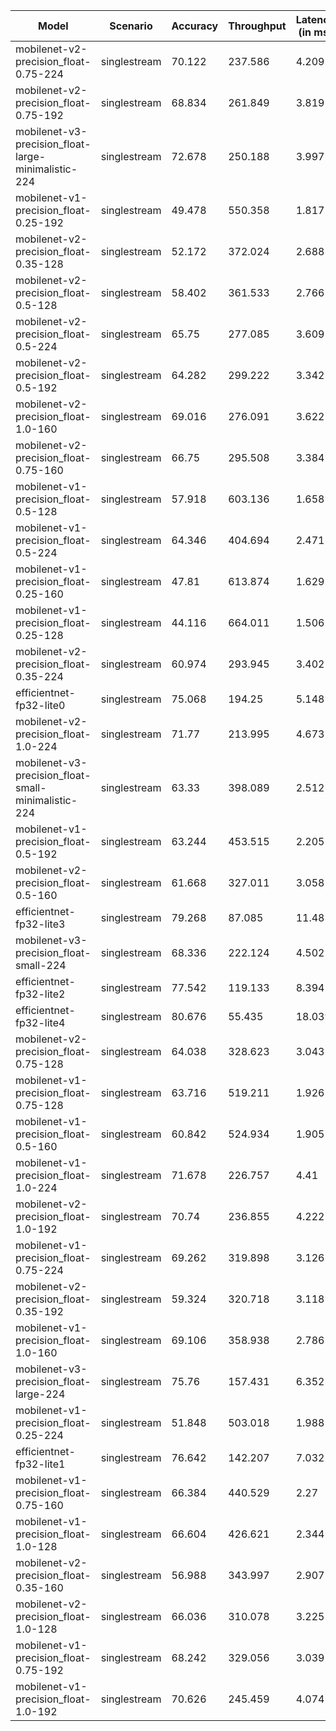 | Model                                               | Scenario     |   Accuracy |   Throughput |   Latency (in ms) |
|-----------------------------------------------------|--------------|------------|--------------|-------------------|
| mobilenet-v2-precision_float-0.75-224               | singlestream |     70.122 |      237.586 |             4.209 |
| mobilenet-v2-precision_float-0.75-192               | singlestream |     68.834 |      261.849 |             3.819 |
| mobilenet-v3-precision_float-large-minimalistic-224 | singlestream |     72.678 |      250.188 |             3.997 |
| mobilenet-v1-precision_float-0.25-192               | singlestream |     49.478 |      550.358 |             1.817 |
| mobilenet-v2-precision_float-0.35-128               | singlestream |     52.172 |      372.024 |             2.688 |
| mobilenet-v2-precision_float-0.5-128                | singlestream |     58.402 |      361.533 |             2.766 |
| mobilenet-v2-precision_float-0.5-224                | singlestream |     65.75  |      277.085 |             3.609 |
| mobilenet-v2-precision_float-0.5-192                | singlestream |     64.282 |      299.222 |             3.342 |
| mobilenet-v2-precision_float-1.0-160                | singlestream |     69.016 |      276.091 |             3.622 |
| mobilenet-v2-precision_float-0.75-160               | singlestream |     66.75  |      295.508 |             3.384 |
| mobilenet-v1-precision_float-0.5-128                | singlestream |     57.918 |      603.136 |             1.658 |
| mobilenet-v1-precision_float-0.5-224                | singlestream |     64.346 |      404.694 |             2.471 |
| mobilenet-v1-precision_float-0.25-160               | singlestream |     47.81  |      613.874 |             1.629 |
| mobilenet-v1-precision_float-0.25-128               | singlestream |     44.116 |      664.011 |             1.506 |
| mobilenet-v2-precision_float-0.35-224               | singlestream |     60.974 |      293.945 |             3.402 |
| efficientnet-fp32-lite0                             | singlestream |     75.068 |      194.25  |             5.148 |
| mobilenet-v2-precision_float-1.0-224                | singlestream |     71.77  |      213.995 |             4.673 |
| mobilenet-v3-precision_float-small-minimalistic-224 | singlestream |     63.33  |      398.089 |             2.512 |
| mobilenet-v1-precision_float-0.5-192                | singlestream |     63.244 |      453.515 |             2.205 |
| mobilenet-v2-precision_float-0.5-160                | singlestream |     61.668 |      327.011 |             3.058 |
| efficientnet-fp32-lite3                             | singlestream |     79.268 |       87.085 |            11.483 |
| mobilenet-v3-precision_float-small-224              | singlestream |     68.336 |      222.124 |             4.502 |
| efficientnet-fp32-lite2                             | singlestream |     77.542 |      119.133 |             8.394 |
| efficientnet-fp32-lite4                             | singlestream |     80.676 |       55.435 |            18.039 |
| mobilenet-v2-precision_float-0.75-128               | singlestream |     64.038 |      328.623 |             3.043 |
| mobilenet-v1-precision_float-0.75-128               | singlestream |     63.716 |      519.211 |             1.926 |
| mobilenet-v1-precision_float-0.5-160                | singlestream |     60.842 |      524.934 |             1.905 |
| mobilenet-v1-precision_float-1.0-224                | singlestream |     71.678 |      226.757 |             4.41  |
| mobilenet-v2-precision_float-1.0-192                | singlestream |     70.74  |      236.855 |             4.222 |
| mobilenet-v1-precision_float-0.75-224               | singlestream |     69.262 |      319.898 |             3.126 |
| mobilenet-v2-precision_float-0.35-192               | singlestream |     59.324 |      320.718 |             3.118 |
| mobilenet-v1-precision_float-1.0-160                | singlestream |     69.106 |      358.938 |             2.786 |
| mobilenet-v3-precision_float-large-224              | singlestream |     75.76  |      157.431 |             6.352 |
| mobilenet-v1-precision_float-0.25-224               | singlestream |     51.848 |      503.018 |             1.988 |
| efficientnet-fp32-lite1                             | singlestream |     76.642 |      142.207 |             7.032 |
| mobilenet-v1-precision_float-0.75-160               | singlestream |     66.384 |      440.529 |             2.27  |
| mobilenet-v1-precision_float-1.0-128                | singlestream |     66.604 |      426.621 |             2.344 |
| mobilenet-v2-precision_float-0.35-160               | singlestream |     56.988 |      343.997 |             2.907 |
| mobilenet-v2-precision_float-1.0-128                | singlestream |     66.036 |      310.078 |             3.225 |
| mobilenet-v1-precision_float-0.75-192               | singlestream |     68.242 |      329.056 |             3.039 |
| mobilenet-v1-precision_float-1.0-192                | singlestream |     70.626 |      245.459 |             4.074 |